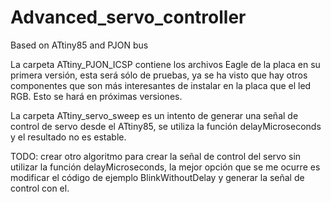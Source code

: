 # Advanced_servo_controller
Based on ATtiny85 and PJON bus

La carpeta ATtiny_PJON_ICSP contiene los archivos Eagle de la placa en su primera versión, esta será sólo de pruebas,
ya se ha visto que hay otros componentes que son más interesantes de instalar en la placa que el led RGB. Esto se hará 
en próximas versiones.

La carpeta ATtiny_servo_sweep es un intento de generar una señal de control de servo desde el ATtiny85, se utiliza la función
delayMicroseconds y el resultado no es estable.

TODO: crear otro algoritmo para crear la señal de control del servo sin utilizar la función delayMicroseconds, la mejor
opción que se me ocurre es modificar el código de ejemplo BlinkWithoutDelay y generar la señal de control con el.
